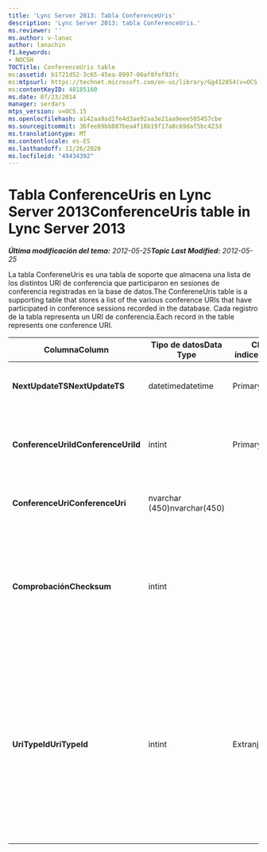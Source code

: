 ```yaml
---
title: 'Lync Server 2013: Tabla ConferenceUris'
description: 'Lync Server 2013: tabla ConferenceUris.'
ms.reviewer: ''
ms.author: v-lanac
author: lanachin
f1.keywords:
- NOCSH
TOCTitle: ConferenceUris table
ms:assetid: b1721d52-3c65-45ea-8997-06af8fef93fc
ms:mtpsurl: https://technet.microsoft.com/en-us/library/Gg412854(v=OCS.15)
ms:contentKeyID: 48185160
ms.date: 07/23/2014
manager: serdars
mtps_version: v=OCS.15
ms.openlocfilehash: a142aa9ad1fe4d3ae92aa3e21aa9eee505457cbe
ms.sourcegitcommit: 36fee89bb887bea4f18b19f17a8c69daf5bc423d
ms.translationtype: MT
ms.contentlocale: es-ES
ms.lasthandoff: 11/26/2020
ms.locfileid: "49434392"
---
```

# <a name="conferenceuris-table-in-lync-server-2013"></a><span data-ttu-id="e1402-103">Tabla ConferenceUris en Lync Server 2013</span><span class="sxs-lookup"><span data-stu-id="e1402-103">ConferenceUris table in Lync Server 2013</span></span>

<div data-xmlns="http://www.w3.org/1999/xhtml">

<div class="topic" data-xmlns="http://www.w3.org/1999/xhtml" data-msxsl="urn:schemas-microsoft-com:xslt" data-cs="https://msdn.microsoft.com/">

<div data-asp="https://msdn2.microsoft.com/asp">



</div>

<div id="mainSection">

<div id="mainBody"><span data-ttu-id="e1402-104">

<span> </span></span><span class="sxs-lookup"><span data-stu-id="e1402-104">

<span> </span></span></span>

<span data-ttu-id="e1402-105">_**Última modificación del tema:** 2012-05-25_</span><span class="sxs-lookup"><span data-stu-id="e1402-105">_**Topic Last Modified:** 2012-05-25_</span></span>

<span data-ttu-id="e1402-106">La tabla ConfereneUris es una tabla de soporte que almacena una lista de los distintos URI de conferencia que participaron en sesiones de conferencia registradas en la base de datos.</span><span class="sxs-lookup"><span data-stu-id="e1402-106">The ConfereneUris table is a supporting table that stores a list of the various conference URIs that have participated in conference sessions recorded in the database.</span></span> <span data-ttu-id="e1402-107">Cada registro de la tabla representa un URI de conferencia.</span><span class="sxs-lookup"><span data-stu-id="e1402-107">Each record in the table represents one conference URI.</span></span>


<table>
<colgroup>
<col style="width: 25%" />
<col style="width: 25%" />
<col style="width: 25%" />
<col style="width: 25%" />
</colgroup>
<thead>
<tr class="header">
<th><span data-ttu-id="e1402-108">Columna</span><span class="sxs-lookup"><span data-stu-id="e1402-108">Column</span></span></th>
<th><span data-ttu-id="e1402-109">Tipo de datos</span><span class="sxs-lookup"><span data-stu-id="e1402-109">Data Type</span></span></th>
<th><span data-ttu-id="e1402-110">Clave o índice</span><span class="sxs-lookup"><span data-stu-id="e1402-110">Key/Index</span></span></th>
<th><span data-ttu-id="e1402-111">Detalles</span><span class="sxs-lookup"><span data-stu-id="e1402-111">Details</span></span></th>
</tr>
</thead>
<tbody>
<tr class="odd">
<td><p><span data-ttu-id="e1402-112"><strong>NextUpdateTS</strong></span><span class="sxs-lookup"><span data-stu-id="e1402-112"><strong>NextUpdateTS</strong></span></span></p></td>
<td><p><span data-ttu-id="e1402-113">datetime</span><span class="sxs-lookup"><span data-stu-id="e1402-113">datetime</span></span></p></td>
<td><p><span data-ttu-id="e1402-114">Primary</span><span class="sxs-lookup"><span data-stu-id="e1402-114">Primary</span></span></p></td>
<td><p><span data-ttu-id="e1402-115">Marca de tiempo, usada internamente.</span><span class="sxs-lookup"><span data-stu-id="e1402-115">Time stamp, Internal used.</span></span></p></td>
</tr>
<tr class="even">
<td><p><span data-ttu-id="e1402-116"><strong>ConferenceUriId</strong></span><span class="sxs-lookup"><span data-stu-id="e1402-116"><strong>ConferenceUriId</strong></span></span></p></td>
<td><p><span data-ttu-id="e1402-117">int</span><span class="sxs-lookup"><span data-stu-id="e1402-117">int</span></span></p></td>
<td><p><span data-ttu-id="e1402-118">Primary</span><span class="sxs-lookup"><span data-stu-id="e1402-118">Primary</span></span></p></td>
<td><p><span data-ttu-id="e1402-119">Número único que identifica este URI de conferencia.</span><span class="sxs-lookup"><span data-stu-id="e1402-119">Unique number identifying this conference URI.</span></span></p></td>
</tr>
<tr class="odd">
<td><p><span data-ttu-id="e1402-120"><strong>ConferenceUri</strong></span><span class="sxs-lookup"><span data-stu-id="e1402-120"><strong>ConferenceUri</strong></span></span></p></td>
<td><p><span data-ttu-id="e1402-121">nvarchar (450)</span><span class="sxs-lookup"><span data-stu-id="e1402-121">nvarchar(450)</span></span></p></td>
<td></td>
<td><p><span data-ttu-id="e1402-122">URI de la Conferencia.</span><span class="sxs-lookup"><span data-stu-id="e1402-122">Conference URI.</span></span></p></td>
</tr>
<tr class="even">
<td><p><span data-ttu-id="e1402-123"><strong>Comprobación</strong></span><span class="sxs-lookup"><span data-stu-id="e1402-123"><strong>Checksum</strong></span></span></p></td>
<td><p><span data-ttu-id="e1402-124">int</span><span class="sxs-lookup"><span data-stu-id="e1402-124">int</span></span></p></td>
<td></td>
<td><p><span data-ttu-id="e1402-125">Suma de comprobación de ConferenceUri.</span><span class="sxs-lookup"><span data-stu-id="e1402-125">Checksum of ConferenceUri.</span></span> <span data-ttu-id="e1402-126">Se usa para aumentar la velocidad de las búsquedas de bases de datos.</span><span class="sxs-lookup"><span data-stu-id="e1402-126">Used to increases the speed of database searches.</span></span></p></td>
</tr>
<tr class="odd">
<td><p><span data-ttu-id="e1402-127"><strong>UriTypeId</strong></span><span class="sxs-lookup"><span data-stu-id="e1402-127"><strong>UriTypeId</strong></span></span></p></td>
<td><p><span data-ttu-id="e1402-128">int</span><span class="sxs-lookup"><span data-stu-id="e1402-128">int</span></span></p></td>
<td><p><span data-ttu-id="e1402-129">Extranjero</span><span class="sxs-lookup"><span data-stu-id="e1402-129">Foreign</span></span></p></td>
<td><p><span data-ttu-id="e1402-130">Tipo de URI, como conf: chat para conferencias de mensajería instantánea o conf: audio-video para conferencias de audio y vídeo.</span><span class="sxs-lookup"><span data-stu-id="e1402-130">URI type, such as conf:chat for IM conference, or conf:audio-video for audio/video conference.</span></span> <span data-ttu-id="e1402-131">Para obtener más información, consulte la <a href="lync-server-2013-uritypes-table.md">tabla UriTypes en la tabla de 2013 de Lync Server</a> .</span><span class="sxs-lookup"><span data-stu-id="e1402-131">See the <a href="lync-server-2013-uritypes-table.md">UriTypes table in Lync Server 2013</a> table for more information.</span></span></p></td>
</tr>
</tbody>
</table><span data-ttu-id="e1402-132">


</div>

<span> </span>

</div>

</div>

</span><span class="sxs-lookup"><span data-stu-id="e1402-132">


</div>

<span> </span>

</div>

</div>

</span></span></div>

